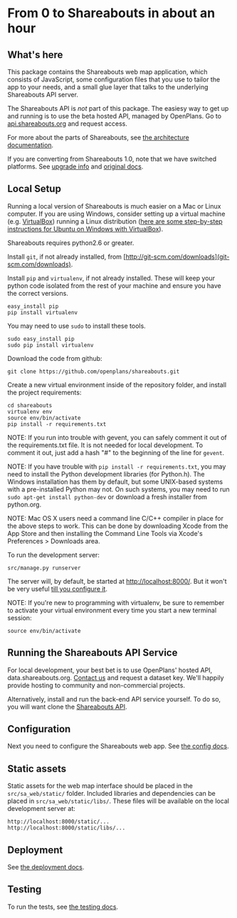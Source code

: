 From 0 to Shareabouts in about an hour
======================================

What's here
------------

This package contains the Shareabouts web map application,
which consists of JavaScript, some configuration files that you use to
tailor the app to your needs, and a small glue layer that talks to the
underlying Shareabouts API server.

The Shareabouts API is *not* part of this package. The easiesy way to get up and running is 
to use the beta hosted API, managed by OpenPlans. 
Go to [api.shareabouts.org](http://api.shareabouts.org) and request access.

For more about the parts of Shareabouts,
see [the architecture documentation](ARCHITECTURE.md). 

If you are converting from Shareabouts 1.0, note that
we have switched platforms. See [upgrade info](UPGRADE.md) and [original docs](https://github.com/openplans/shareabouts/blob/v1/doc/README_FOR_APP).

Local Setup
------------

Running a local version of Shareabouts is much easier on a Mac or Linux computer.
If you are using Windows, consider setting up a virtual machine (e.g. [VirtualBox](https://www.virtualbox.org/)) running a Linux distribution 
([here are some step-by-step instructions for Ubuntu on Windows with VirtualBox](https://help.ubuntu.com/community/VirtualBox#Installing_Virtualbox_in_Windows)).

Shareabouts requires python2.6 or greater.

Install `git`, if not already installed, from [http://git-scm.com/downloads](git-scm.com/downloads).

Install `pip` and `virtualenv`, if not already installed.  These will keep your
python code isolated from the rest of your machine and ensure you have
the correct versions. 

    easy_install pip
    pip install virtualenv

You may need to use `sudo` to install these tools.

    sudo easy_install pip
    sudo pip install virtualenv

Download the code from github:

    git clone https://github.com/openplans/shareabouts.git

Create a new virtual environment inside of the repository folder, and install
the project requirements:

    cd shareabouts
    virtualenv env
    source env/bin/activate
    pip install -r requirements.txt

NOTE: If you run into trouble with gevent, you can safely comment it out of
the requirements.txt file.  It is not needed for local development.  To comment
it out, just add a hash "#" to the beginning of the line for `gevent`.

NOTE: If you have trouble with `pip install -r requirements.txt`, you may need to
install the Python development libraries (for Python.h). The Windows installation has them by default,
but some UNIX-based systems with a pre-installed Python may not. On such systems, you may
need to run `sudo apt-get install python-dev` or download a fresh installer from python.org.

NOTE: Mac OS X users need a command line C/C++ compiler in place for the above steps to work. 
This can be done by downloading Xcode from the App Store and then installing the Command Line Tools
via Xcode's Preferences > Downloads area.

To run the development server:

    src/manage.py runserver

The server will, by default, be started at [http://localhost:8000/](http://localhost:8000/).
But it won't be very useful [till you configure it](CONFIG.md).

NOTE: If you're new to programming with virtualenv, be sure to remember
to activate your virtual environment every time you start a new terminal session:

    source env/bin/activate


Running the Shareabouts API Service
------------------------------------

For local development, your best bet is to use OpenPlans' hosted API, data.shareabouts.org. 
[Contact us](http://openplans.org/about/) and request a dataset key. We'll happily provide
hosting to community and non-commercial projects.

Alternatively, install and run the
back-end API service yourself.  To do so, you will want clone the
[Shareabouts API](https://github.com/openplans/shareabouts-api).

Configuration
--------------

Next you need to configure the Shareabouts web app.
See [the config docs](CONFIG.md).


Static assets
-------------

Static assets for the web map interface should be placed in the
`src/sa_web/static/` folder.  Included libraries and dependencies can be
placed in `src/sa_web/static/libs/`.  These files will be available on the
local development server at:

    http://localhost:8000/static/...
    http://localhost:8000/static/libs/...


Deployment
-------------

See [the deployment docs](https://github.com/openplans/shareabouts/blob/master/doc/DEPLOY.md).


Testing
--------

To run the tests, see [the testing docs](TESTING.md).
